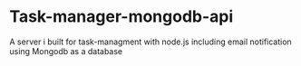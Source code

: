 # Task-manager-mongodb-api

A server i built for task-managment with node.js including email notification using Mongodb as a database

